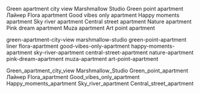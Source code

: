 Green apartment city view
Marshmallow Studio
Green point apartment
Лайнер
Flora apartment
Good vibes only apartment
Happy moments apartment
Sky river apartment
Central street apartment
Nаturе араrtmеnt
Рink drеаm араrtmеnt
Muza аpаrtment
Аrt роint араrtmеnt

green-apartment-city-view
marshmallow-studio
green-point-apartment
liner
flora-apartment
good-vibes-only-apartment
happy-moments-apartment
sky-river-apartment
central-street-apartment
nаturе-араrtmеnt
pink-drеаm-араrtmеnt
muza-аpаrtment
art-роint-араrtmеnt





Green_apartment_city_view
Marshmallow_Studio
Green_point_apartment
Лайнер
Flora_apartment
Good_vibes_only_apartment
Happy_moments_apartment
Sky_river_apartment
Central_street_apartment

